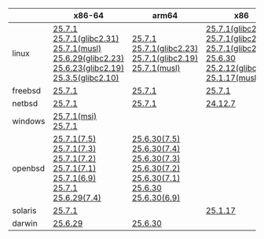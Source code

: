 ||x86-64|arm64|x86|ppc64le|armv7|armel|
| --- | --- | --- | --- | --- | --- | --- |
|linux|[25.7.1](https://github.com/roswell/sbcl_head/releases/download/25.7.1/sbcl-25.7.1-x86-64-linux-binary.tar.bz2)<br />[25.7.1(glibc2.31)](https://github.com/roswell/sbcl_head/releases/download/25.7.1/sbcl-25.7.1-x86-64-linux-glibc2.31-binary.tar.bz2)<br />[25.7.1(musl)](https://github.com/roswell/sbcl_head/releases/download/25.7.1/sbcl-25.7.1-x86-64-linux-musl-binary.tar.bz2)<br />[25.6.29(glibc2.23)](https://github.com/roswell/sbcl_head/releases/download/25.6.29/sbcl-25.6.29-x86-64-linux-glibc2.23-binary.tar.bz2)<br />[25.6.23(glibc2.19)](https://github.com/roswell/sbcl_head/releases/download/25.6.23/sbcl-25.6.23-x86-64-linux-glibc2.19-binary.tar.bz2)<br />[25.3.5(glibc2.10)](https://github.com/roswell/sbcl_head/releases/download/25.3.5/sbcl-25.3.5-x86-64-linux-glibc2.10-binary.tar.bz2)<br />|[25.7.1](https://github.com/roswell/sbcl_head/releases/download/25.7.1/sbcl-25.7.1-arm64-linux-binary.tar.bz2)<br />[25.7.1(glibc2.23)](https://github.com/roswell/sbcl_head/releases/download/25.7.1/sbcl-25.7.1-arm64-linux-glibc2.23-binary.tar.bz2)<br />[25.7.1(glibc2.19)](https://github.com/roswell/sbcl_head/releases/download/25.7.1/sbcl-25.7.1-arm64-linux-glibc2.19-binary.tar.bz2)<br />[25.7.1(musl)](https://github.com/roswell/sbcl_head/releases/download/25.7.1/sbcl-25.7.1-arm64-linux-musl-binary.tar.bz2)<br />|[25.7.1(glibc2.31)](https://github.com/roswell/sbcl_head/releases/download/25.7.1/sbcl-25.7.1-x86-linux-glibc2.31-binary.tar.bz2)<br />[25.7.1(glibc2.23)](https://github.com/roswell/sbcl_head/releases/download/25.7.1/sbcl-25.7.1-x86-linux-glibc2.23-binary.tar.bz2)<br />[25.7.1(glibc2.19)](https://github.com/roswell/sbcl_head/releases/download/25.7.1/sbcl-25.7.1-x86-linux-glibc2.19-binary.tar.bz2)<br />[25.6.30](https://github.com/roswell/sbcl_head/releases/download/25.6.30/sbcl-25.6.30-x86-linux-binary.tar.bz2)<br />[25.2.12(glibc2.10)](https://github.com/roswell/sbcl_head/releases/download/25.2.12/sbcl-25.2.12-x86-linux-glibc2.10-binary.tar.bz2)<br />[25.1.17(musl)](https://github.com/roswell/sbcl_head/releases/download/25.1.17/sbcl-25.1.17-x86-linux-musl-binary.tar.bz2)<br />|[25.7.1](https://github.com/roswell/sbcl_head/releases/download/25.7.1/sbcl-25.7.1-ppc64le-linux-binary.tar.bz2)<br />[25.7.1(glibc2.23)](https://github.com/roswell/sbcl_head/releases/download/25.7.1/sbcl-25.7.1-ppc64le-linux-glibc2.23-binary.tar.bz2)<br />[25.7.1(glibc2.19)](https://github.com/roswell/sbcl_head/releases/download/25.7.1/sbcl-25.7.1-ppc64le-linux-glibc2.19-binary.tar.bz2)<br />|[25.6.30](https://github.com/roswell/sbcl_head/releases/download/25.6.30/sbcl-25.6.30-armv7-linux-binary.tar.bz2)<br />|[25.1.17](https://github.com/roswell/sbcl_head/releases/download/25.1.17/sbcl-25.1.17-armel-linux-binary.tar.bz2)<br />|
|freebsd|[25.7.1](https://github.com/roswell/sbcl_head/releases/download/25.7.1/sbcl-25.7.1-x86-64-freebsd-binary.tar.bz2)<br />|[25.7.1](https://github.com/roswell/sbcl_head/releases/download/25.7.1/sbcl-25.7.1-arm64-freebsd-binary.tar.bz2)<br />|[25.7.1](https://github.com/roswell/sbcl_head/releases/download/25.7.1/sbcl-25.7.1-x86-freebsd-binary.tar.bz2)<br />||||
|netbsd|[25.7.1](https://github.com/roswell/sbcl_head/releases/download/25.7.1/sbcl-25.7.1-x86-64-netbsd-binary.tar.bz2)<br />|[25.7.1](https://github.com/roswell/sbcl_head/releases/download/25.7.1/sbcl-25.7.1-arm64-netbsd-binary.tar.bz2)<br />|[24.12.7](https://github.com/roswell/sbcl_head/releases/download/24.12.7/sbcl-24.12.7-x86-netbsd-binary.tar.bz2)<br />||||
|windows|[25.7.1(msi)](https://github.com/roswell/sbcl_head/releases/download/25.7.1/sbcl-25.7.1-x86-64-windows-binary.msi)<br />[25.7.1](https://github.com/roswell/sbcl_head/releases/download/25.7.1/sbcl-25.7.1-x86-64-windows-binary.tar.bz2)<br />||||||
|openbsd|[25.7.1(7.5)](https://github.com/roswell/sbcl_head/releases/download/25.7.1/sbcl-25.7.1-x86-64-openbsd-7.5-binary.tar.bz2)<br />[25.7.1(7.3)](https://github.com/roswell/sbcl_head/releases/download/25.7.1/sbcl-25.7.1-x86-64-openbsd-7.3-binary.tar.bz2)<br />[25.7.1(7.2)](https://github.com/roswell/sbcl_head/releases/download/25.7.1/sbcl-25.7.1-x86-64-openbsd-7.2-binary.tar.bz2)<br />[25.7.1(7.1)](https://github.com/roswell/sbcl_head/releases/download/25.7.1/sbcl-25.7.1-x86-64-openbsd-7.1-binary.tar.bz2)<br />[25.7.1(6.9)](https://github.com/roswell/sbcl_head/releases/download/25.7.1/sbcl-25.7.1-x86-64-openbsd-6.9-binary.tar.bz2)<br />[25.7.1](https://github.com/roswell/sbcl_head/releases/download/25.7.1/sbcl-25.7.1-x86-64-openbsd-binary.tar.bz2)<br />[25.6.29(7.4)](https://github.com/roswell/sbcl_head/releases/download/25.6.29/sbcl-25.6.29-x86-64-openbsd-7.4-binary.tar.bz2)<br />|[25.6.30(7.5)](https://github.com/roswell/sbcl_head/releases/download/25.6.30/sbcl-25.6.30-arm64-openbsd-7.5-binary.tar.bz2)<br />[25.6.30(7.4)](https://github.com/roswell/sbcl_head/releases/download/25.6.30/sbcl-25.6.30-arm64-openbsd-7.4-binary.tar.bz2)<br />[25.6.30(7.3)](https://github.com/roswell/sbcl_head/releases/download/25.6.30/sbcl-25.6.30-arm64-openbsd-7.3-binary.tar.bz2)<br />[25.6.30(7.2)](https://github.com/roswell/sbcl_head/releases/download/25.6.30/sbcl-25.6.30-arm64-openbsd-7.2-binary.tar.bz2)<br />[25.6.30(7.1)](https://github.com/roswell/sbcl_head/releases/download/25.6.30/sbcl-25.6.30-arm64-openbsd-7.1-binary.tar.bz2)<br />[25.6.30](https://github.com/roswell/sbcl_head/releases/download/25.6.30/sbcl-25.6.30-arm64-openbsd-binary.tar.bz2)<br />[25.6.30(6.9)](https://github.com/roswell/sbcl_head/releases/download/25.6.30/sbcl-25.6.30-arm64-openbsd-6.9-binary.tar.bz2)<br />|||||
|solaris|[25.7.1](https://github.com/roswell/sbcl_head/releases/download/25.7.1/sbcl-25.7.1-x86-64-solaris-binary.tar.bz2)<br />||[25.1.17](https://github.com/roswell/sbcl_head/releases/download/25.1.17/sbcl-25.1.17-x86-solaris-binary.tar.bz2)<br />||||
|darwin|[25.6.29](https://github.com/roswell/sbcl_head/releases/download/25.6.29/sbcl-25.6.29-x86-64-darwin-binary.tar.bz2)<br />|[25.6.30](https://github.com/roswell/sbcl_head/releases/download/25.6.30/sbcl-25.6.30-arm64-darwin-binary.tar.bz2)<br />|||||
